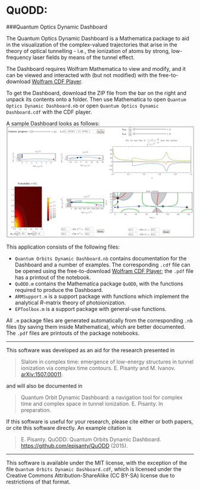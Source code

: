 # QuODD: 
###Quantum Optics Dynamic Dashboard

The Quantum Optics Dynamic Dashboard is a Mathematica package to aid in the visualization of the complex-valued trajectories that arise in the theory of optical tunnelling - i.e., the ionization of atoms by strong, low-frequency laser fields by means of the tunnel effect.

The Dashboard requires Wolfram Mathematica to view and modify, and it can be viewed and interacted with (but not modified) with the free-to-download [Wolfram CDF Player](http://www.wolfram.com/cdf-player/).

To get the Dashboard, download the ZIP file from the bar on the right and unpack its contents onto a folder. Then use Mathematica to open `Quantum Optics Dynamic Dashboard.nb` or open `Quantum Optics Dynamic Dashboard.cdf` with the CDF player.

A sample Dashboard looks as follows:
![](DashboardExample.png)

This application consists of the following files:

 - `Quantum Orbits Dynamic Dashboard.nb` contains documentation for the Dashboard and a number of examples. The corresponding `.cdf` file can be opened using the free-to-download [Wolfram CDF Player](http://www.wolfram.com/cdf-player/); the `.pdf` file has a printout of the notebook.
 - `QuODD.m` contains the Mathematica package `QuODD`, with the functions required to produce the Dashboard.
 - `ARMSupport.m` is a support package with functions which implement the analytical *R*-matrix theory of photoionization.
 - `EPToolbox.m` is a support package with general-use functions.

All `.m` package files are generated automatically from the corresponding `.nb` files (by saving them inside Mathematica), which are better documented. The `.pdf` files are printouts of the package notebooks.

-----

This software was developed as an aid for the research presented in

> Slalom in complex time: emergence of low-energy structures in tunnel ionization via complex time contours. E. Pisanty and M. Ivanov. [arXiv:1507.00011](http://arxiv.org/abs/1507.00011).

and will also be documented in

> Quantum Orbit Dynamic Dashboard: a navigation tool for complex time and complex space in tunnel ionization. E. Pisanty. In preparation.

If this software is useful for your research, please cite either or both papers, or cite this software directly. An example citation is

> E. Pisanty. QuODD: Quantum Orbits Dynamic Dashboard. https://github.com/episanty/QuODD (2015).

---

This software is available under the MIT license, with the exception of the file `Quantum Orbits Dynamic Dashboard.cdf`, which is licensed under the Creative Commons Attribution-ShareAlike (CC BY-SA) license due to restrictions of that format.
